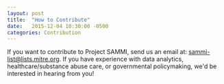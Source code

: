 ```yaml
---
layout: post
title:  "How to Contribute"
date:   2015-12-04 10:30:00 -0500
categories: Contribution
---
```


If you want to contribute to Project SAMMI, send us an email at: [sammi-list@lists.mitre.org][SAMMI_L]. If you have experience with data analytics, healthcare/substance abuse care, or governmental policymaking, we'd be interested in hearing from you!

[SAMMI_L]: mailto:sammi-list@lists.mitre.org